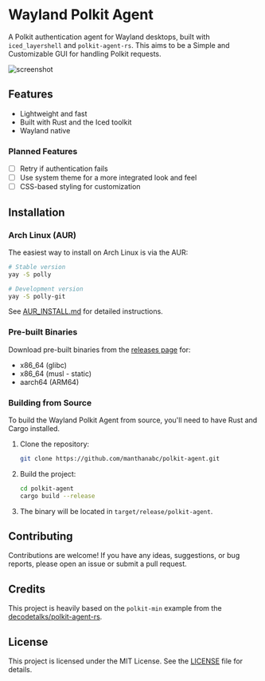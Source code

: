 # Wayland Polkit Agent

A Polkit authentication agent for Wayland desktops, built with `iced_layershell` and `polkit-agent-rs`. This aims to be a Simple and Customizable GUI for handling Polkit requests.

![screenshot](https://github.com/user-attachments/assets/ea527ea8-d499-468c-9e0a-9bfd45929c72)

## Features

*   Lightweight and fast
*   Built with Rust and the Iced toolkit
*   Wayland native

### Planned Features

*   [ ] Retry if authentication fails
*   [ ] Use system theme for a more integrated look and feel
*   [ ] CSS-based styling for customization

## Installation

### Arch Linux (AUR)

The easiest way to install on Arch Linux is via the AUR:

```sh
# Stable version
yay -S polly

# Development version
yay -S polly-git
```

See [AUR_INSTALL.md](AUR_INSTALL.md) for detailed instructions.

### Pre-built Binaries

Download pre-built binaries from the [releases page](https://github.com/manthanabc/polkit-agent/releases) for:
- x86_64 (glibc)
- x86_64 (musl - static)
- aarch64 (ARM64)

### Building from Source

To build the Wayland Polkit Agent from source, you'll need to have Rust and Cargo installed.

1.  Clone the repository:
    ```sh
    git clone https://github.com/manthanabc/polkit-agent.git
    ```
2.  Build the project:
    ```sh
    cd polkit-agent
    cargo build --release
    ```
3.  The binary will be located in `target/release/polkit-agent`.

## Contributing

Contributions are welcome! If you have any ideas, suggestions, or bug reports, please open an issue or submit a pull request.

## Credits

This project is heavily based on the `polkit-min` example from the [decodetalks/polkit-agent-rs](https://github.com/decodetalks/polkit-agent-rs).

## License

This project is licensed under the MIT License. See the [LICENSE](LICENSE) file for details.

